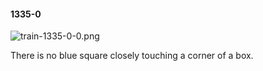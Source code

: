 #### 1335-0
![train-1335-0-0.png](https://github.com/lil-lab/nlvr/raw/master/nlvr/train/images/20/train-1335-0-0.png "train-1335-0-0.png")

There is no blue square closely touching a corner of a box.